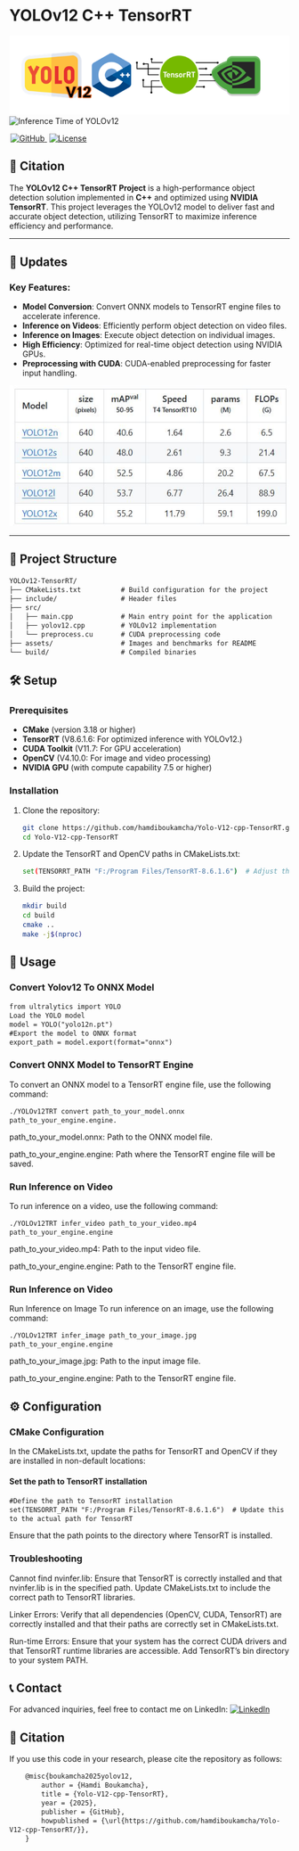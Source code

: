 # YOLOv12 C++ TensorRT
![Inference Time of YOLOv12 ](asset/Yolo_v12_cpp_tenosrrt.PNG)
![Inference Time of YOLOv12 ](asset/output.gif)

<a href="https://github.com/hamdiboukamcha/Yolo-V12-cpp-TensorRT" style="margin: 0 2px;">
    <img src="https://img.shields.io/badge/GitHub-Repo-blue?style=flat&logo=GitHub" alt="GitHub">
</a>

<a href="https://github.com/yourusername/YOLOv12-TensorRT/blob/main/LICENSE" style="margin: 0 2px;">
    <img src="https://img.shields.io/badge/License-MIT-lightgreen?style=flat&logo=License" alt="License">
</a>

## 📜 Citation

The **YOLOv12 C++ TensorRT Project** is a high-performance object detection solution implemented in **C++** and optimized using **NVIDIA TensorRT**. This project leverages the YOLOv12 model to deliver fast and accurate object detection, utilizing TensorRT to maximize inference efficiency and performance.

---

## 📢 Updates

### Key Features:
- **Model Conversion**: Convert ONNX models to TensorRT engine files to accelerate inference.
- **Inference on Videos**: Efficiently perform object detection on video files.
- **Inference on Images**: Execute object detection on individual images.
- **High Efficiency**: Optimized for real-time object detection using NVIDIA GPUs.
- **Preprocessing with CUDA**: CUDA-enabled preprocessing for faster input handling.

![Benchmark Inference Time of YOLOv12 Models](asset/Bench_YOLO_V12.JPG)

---
## 📂 Project Structure
  
    YOLOv12-TensorRT/
    ├── CMakeLists.txt          # Build configuration for the project
    ├── include/                # Header files
    ├── src/
    │   ├── main.cpp            # Main entry point for the application
    │   ├── yolov12.cpp         # YOLOv12 implementation
    │   └── preprocess.cu       # CUDA preprocessing code
    ├── assets/                 # Images and benchmarks for README
    └── build/                  # Compiled binaries

## 🛠️ Setup

### Prerequisites

- **CMake** (version 3.18 or higher)
- **TensorRT** (V8.6.1.6: For optimized inference with YOLOv12.)
- **CUDA Toolkit** (V11.7: For GPU acceleration)
- **OpenCV** (V4.10.0: For image and video processing)
- **NVIDIA GPU** (with compute capability 7.5 or higher)

### Installation

1. Clone the repository:
   ```bash
   git clone https://github.com/hamdiboukamcha/Yolo-V12-cpp-TensorRT.git
   cd Yolo-V12-cpp-TensorRT
2. Update the TensorRT and OpenCV paths in CMakeLists.txt:
   ```bash
   set(TENSORRT_PATH "F:/Program Files/TensorRT-8.6.1.6")  # Adjust this to your path

4. Build the project:
    ```bash
    mkdir build
    cd build
    cmake ..
    make -j$(nproc)
## 🚀 Usage

### Convert Yolov12 To ONNX Model
    from ultralytics import YOLO
    Load the YOLO model
    model = YOLO("yolo12n.pt")
    #Export the model to ONNX format
    export_path = model.export(format="onnx")

### Convert ONNX Model to TensorRT Engine

To convert an ONNX model to a TensorRT engine file, use the following command:

    ./YOLOv12TRT convert path_to_your_model.onnx path_to_your_engine.engine.
        
path_to_your_model.onnx: Path to the ONNX model file.

path_to_your_engine.engine: Path where the TensorRT engine file will be saved.

### Run Inference on Video
To run inference on a video, use the following command:

    ./YOLOv12TRT infer_video path_to_your_video.mp4 path_to_your_engine.engine

path_to_your_video.mp4: Path to the input video file.

path_to_your_engine.engine: Path to the TensorRT engine file.

### Run Inference on Video
Run Inference on Image
To run inference on an image, use the following command:

    ./YOLOv12TRT infer_image path_to_your_image.jpg path_to_your_engine.engine
    
path_to_your_image.jpg: Path to the input image file.

path_to_your_engine.engine: Path to the TensorRT engine file.

## ⚙️ Configuration

### CMake Configuration
In the CMakeLists.txt, update the paths for TensorRT and OpenCV if they are installed in non-default locations:

#### Set the path to TensorRT installation

    #Define the path to TensorRT installation
    set(TENSORRT_PATH "F:/Program Files/TensorRT-8.6.1.6")  # Update this to the actual path for TensorRT
    
Ensure that the path points to the directory where TensorRT is installed.

### Troubleshooting
Cannot find nvinfer.lib: Ensure that TensorRT is correctly installed and that nvinfer.lib is in the specified path. Update CMakeLists.txt to include the correct path to TensorRT libraries.

Linker Errors: Verify that all dependencies (OpenCV, CUDA, TensorRT) are correctly installed and that their paths are correctly set in CMakeLists.txt.

Run-time Errors: Ensure that your system has the correct CUDA drivers and that TensorRT runtime libraries are accessible. Add TensorRT’s bin directory to your system PATH.

## 📞 Contact

For advanced inquiries, feel free to contact me on LinkedIn: <a href="https://www.linkedin.com/in/hamdi-boukamcha/" target="_blank"> <img src="asset/blue-linkedin-logo.png" alt="LinkedIn" width="32" height="32"></a>

## 📜 Citation

If you use this code in your research, please cite the repository as follows:

        @misc{boukamcha2025yolov12,
            author = {Hamdi Boukamcha},
            title = {Yolo-V12-cpp-TensorRT},
            year = {2025},
            publisher = {GitHub},
            howpublished = {\url{https://github.com/hamdiboukamcha/Yolo-V12-cpp-TensorRT/}},
        }


  



